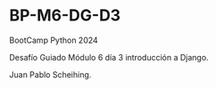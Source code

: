 # BP-M6-DG-D3

BootCamp Python 2024

Desafío Guiado Módulo 6 día 3 introducción a Django.

Juan Pablo Scheihing.
